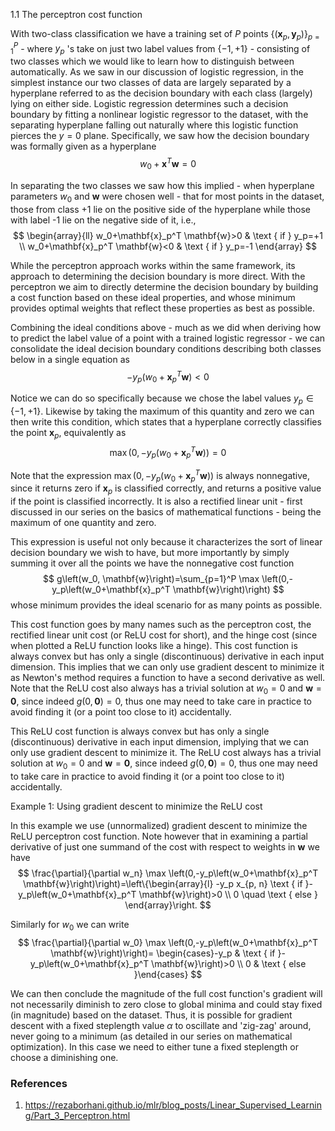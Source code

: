 1.1 The perceptron cost function

With two-class classification we have a training set of $P$ points $\left\{\left(\mathbf{x}_p, \boldsymbol{y}_p\right)\right\}_{p=1}^P$ - where $y_p$ 's take on just two label values from $\{-1,+1\}$ - consisting of two classes which we would like to learn how to distinguish between automatically. As we saw in our discussion of logistic regression, in the simplest instance our two classes of data are largely separated by a hyperplane referred to as the decision boundary with each class (largely) lying on either side. Logistic regression determines such a decision boundary by fitting a nonlinear logistic regressor to the dataset, with the separating hyperplane falling out naturally where this logistic function pierces the $y=0$ plane. Specifically, we saw how the decision boundary was formally given as a hyperplane
$$
w_0+\mathbf{x}^T \mathbf{w}=0
$$

In separating the two classes we saw how this implied - when hyperplane parameters $w_0$ and $\mathbf{w}$ were chosen well - that for most points in the dataset, those from class +1 lie on the positive side of the hyperplane while those with label -1 lie on the negative side of it, i.e.,
$$
\begin{array}{ll}
w_0+\mathbf{x}_p^T \mathbf{w}>0 & \text { if } y_p=+1 \\
w_0+\mathbf{x}_p^T \mathbf{w}<0 & \text { if } y_p=-1
\end{array}
$$

While the perceptron approach works within the same framework, its approach to determining the decision boundary is more direct. With the perceptron we aim to directly determine the decision boundary by building a cost function based on these ideal properties, and whose minimum provides optimal weights that reflect these properties as best as possible.

Combining the ideal conditions above - much as we did when deriving how to predict the label value of a point with a trained logistic regressor - we can consolidate the ideal decision boundary conditions describing both classes below in a single equation as
$$
-y_p\left(w_0+\mathbf{x}_p^T \mathbf{w}\right)<0
$$

Notice we can do so specifically because we chose the label values $y_p \in\{-1,+1\}$. Likewise by taking the maximum of this quantity and zero we can then write this condition, which states that a hyperplane correctly classifies the point $\mathbf{x}_p$, equivalently as
$$
\max \left(0,-y_p\left(w_0+\mathbf{x}_p^T \mathbf{w}\right)\right)=0
$$

Note that the expression $\max \left(0,-y_p\left(w_0+\mathbf{x}_p^T \mathbf{w}\right)\right)$ is always nonnegative, since it returns zero if $\mathbf{x}_p$ is classified correctly, and returns a positive value if the point is classified incorrectly. It is also a rectified linear unit - first discussed in our series on the basics of mathematical functions - being the maximum of one quantity and zero.

This expression is useful not only because it characterizes the sort of linear decision boundary we wish to have, but more importantly by simply summing it over all the points we have the nonnegative cost function
$$
g\left(w_0, \mathbf{w}\right)=\sum_{p=1}^P \max \left(0,-y_p\left(w_0+\mathbf{x}_p^T \mathbf{w}\right)\right)
$$
whose minimum provides the ideal scenario for as many points as possible.

This cost function goes by many names such as the perceptron cost, the rectified linear unit cost (or ReLU cost for short), and the hinge cost (since when plotted a ReLU function looks like a hinge). This cost function is always convex but has only a single (discontinuous) derivative in each input dimension. This implies that we can only use gradient descent to minimize it as Newton's method requires a function to have a second derivative as well. Note that the ReLU cost also always has a trivial solution at $w_0=0$ and $\mathbf{w}=\mathbf{0}$, since indeed $g(0, \mathbf{0})=0$, thus one may need to take care in practice to avoid finding it (or a point too close to it) accidentally.

This ReLU cost function is always convex but has only a single (discontinuous) derivative in each input dimension, implying that we can only use gradient descent to minimize it. The ReLU cost always has a trivial solution at $w_0=0$ and $\mathbf{w}=\mathbf{0}$, since indeed $g(0, \mathbf{0})=0$, thus one may need to take care in practice to avoid finding it (or a point too close to it) accidentally.

Example 1: Using gradient descent to minimize the ReLU cost

In this example we use (unnormalized) gradient descent to minimize the ReLU perceptron cost function. Note however that in examining a partial derivative of just one summand of the cost with respect to weights in $\mathbf{w}$ we have
$$
\frac{\partial}{\partial w_n} \max \left(0,-y_p\left(w_0+\mathbf{x}_p^T \mathbf{w}\right)\right)=\left\{\begin{array}{l}
-y_p x_{p, n} \text { if }-y_p\left(w_0+\mathbf{x}_p^T \mathbf{w}\right)>0 \\
0 \quad \text { else }
\end{array}\right.
$$

Similarly for $w_0$ we can write
$$
\frac{\partial}{\partial w_0} \max \left(0,-y_p\left(w_0+\mathbf{x}_p^T \mathbf{w}\right)\right)= \begin{cases}-y_p & \text { if }-y_p\left(w_0+\mathbf{x}_p^T \mathbf{w}\right)>0 \\ 0 & \text { else }\end{cases}
$$

We can then conclude the magnitude of the full cost function's gradient will not necessarily diminish to zero close to global minima and could stay fixed (in magnitude) based on the dataset. Thus, it is possible for gradient descent with a fixed steplength value $\alpha$ to oscillate and 'zig-zag' around, never going to a minimum (as detailed in our series on mathematical optimization). In this case we need to either tune a fixed steplength or choose a diminishing one.

### References
1. https://rezaborhani.github.io/mlr/blog_posts/Linear_Supervised_Learning/Part_3_Perceptron.html
